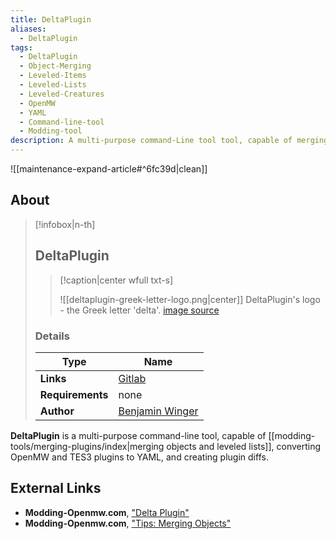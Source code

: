 ```yaml
---
title: DeltaPlugin
aliases:
  - DeltaPlugin
tags:
  - DeltaPlugin
  - Object-Merging
  - Leveled-Items
  - Leveled-Lists
  - Leveled-Creatures
  - OpenMW
  - YAML
  - Command-line-tool
  - Modding-tool
description: A multi-purpose command-Line tool tool, capable of merging objects and leveled lists, converting OpenMW and TES3 plugins to YAML, and creating plugin diffs.
---
```



![[maintenance-expand-article#^6fc39d|clean]]

## About

> [!infobox|n-th]
> 
> ## DeltaPlugin
> 
> > [!caption|center wfull txt-s]
> > 
> > ![[deltaplugin-greek-letter-logo.png|center]]
> > DeltaPlugin's logo - the Greek letter 'delta'.
> > [image source](https://gitlab.com/uploads/-/system/project/avatar/18372672/Greek_lc_delta.png)
> 
> ### Details
> 
> | Type | Name |
> | --- | --- |
> | **Links** | [Gitlab](https://gitlab.com/bmwinger/delta-plugin) |
> | **Requirements** | none |
> | **Author** | [Benjamin Winger](https://gitlab.com/bmwinger) |

**DeltaPlugin** is a multi-purpose command-line tool, capable of [[modding-tools/merging-plugins/index|merging objects and leveled lists]], converting OpenMW and TES3 plugins to YAML, and creating plugin diffs. 

## External Links

- **Modding-Openmw.com**, ["Delta Plugin"](https://modding-openmw.com/mods/delta-plugin/)
- **Modding-Openmw.com**, ["Tips: Merging Objects"](https://modding-openmw.com/tips/merging-objects/)